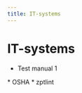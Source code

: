 ```yaml
---
title: IT-systems
---
```


# IT-systems

* Test manual 1
<div style="display:none" class="generated_start"></div>
* OSHA
* zptlint
<div style="display:none" class="generated_end"></div>